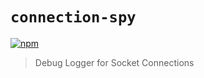 # `connection-spy`

[![npm](https://img.shields.io/npm/v/connection-spy.svg?colorB=blue)](https://www.npmjs.com/package/connection-spy)

> Debug Logger for Socket Connections
